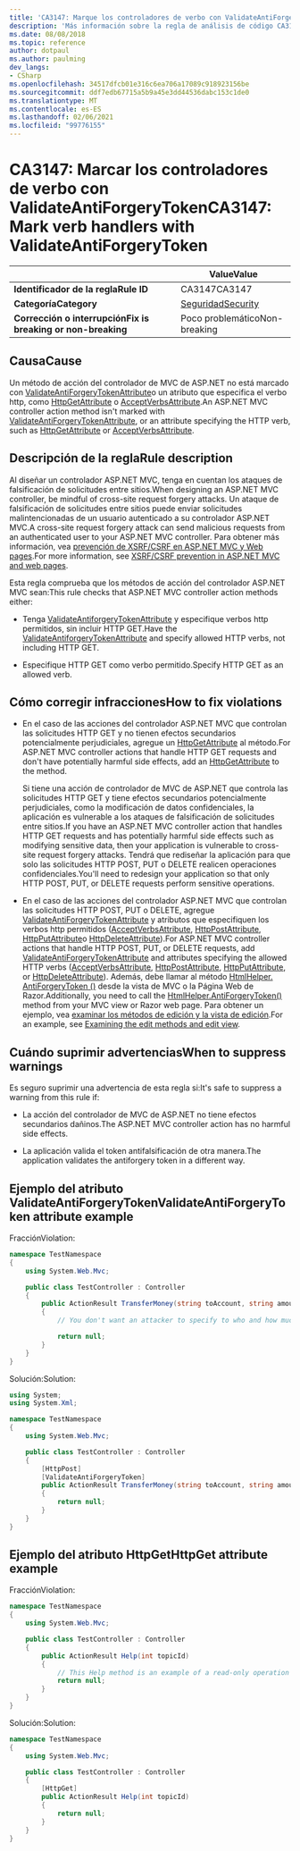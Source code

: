 ```yaml
---
title: 'CA3147: Marque los controladores de verbo con ValidateAntiForgeryToken (análisis de código)'
description: 'Más información sobre la regla de análisis de código CA3147: marcar los controladores de verbo con ValidateAntiForgeryToken'
ms.date: 08/08/2018
ms.topic: reference
author: dotpaul
ms.author: paulming
dev_langs:
- CSharp
ms.openlocfilehash: 34517dfcb01e316c6ea706a17089c918923156be
ms.sourcegitcommit: ddf7edb67715a5b9a45e3dd44536dabc153c1de0
ms.translationtype: MT
ms.contentlocale: es-ES
ms.lasthandoff: 02/06/2021
ms.locfileid: "99776155"
---
```

# <a name="ca3147-mark-verb-handlers-with-validateantiforgerytoken"></a><span data-ttu-id="717aa-103">CA3147: Marcar los controladores de verbo con ValidateAntiForgeryToken</span><span class="sxs-lookup"><span data-stu-id="717aa-103">CA3147: Mark verb handlers with ValidateAntiForgeryToken</span></span>

| | <span data-ttu-id="717aa-104">Value</span><span class="sxs-lookup"><span data-stu-id="717aa-104">Value</span></span> |
|-|-|
| <span data-ttu-id="717aa-105">**Identificador de la regla**</span><span class="sxs-lookup"><span data-stu-id="717aa-105">**Rule ID**</span></span> |<span data-ttu-id="717aa-106">CA3147</span><span class="sxs-lookup"><span data-stu-id="717aa-106">CA3147</span></span>|
| <span data-ttu-id="717aa-107">**Categoría**</span><span class="sxs-lookup"><span data-stu-id="717aa-107">**Category**</span></span> |[<span data-ttu-id="717aa-108">Seguridad</span><span class="sxs-lookup"><span data-stu-id="717aa-108">Security</span></span>](security-warnings.md)|
| <span data-ttu-id="717aa-109">**Corrección o interrupción**</span><span class="sxs-lookup"><span data-stu-id="717aa-109">**Fix is breaking or non-breaking**</span></span> |<span data-ttu-id="717aa-110">Poco problemático</span><span class="sxs-lookup"><span data-stu-id="717aa-110">Non-breaking</span></span>|

## <a name="cause"></a><span data-ttu-id="717aa-111">Causa</span><span class="sxs-lookup"><span data-stu-id="717aa-111">Cause</span></span>

<span data-ttu-id="717aa-112">Un método de acción del controlador de MVC de ASP.NET no está marcado con [ValidateAntiForgeryTokenAttribute](/previous-versions/aspnet/dd492108(v=vs.118))o un atributo que especifica el verbo http, como [HttpGetAttribute](/previous-versions/aspnet/ee470993(v%3dvs.118)) o [AcceptVerbsAttribute](/previous-versions/aspnet/dd470553%28v%3dvs.118%29).</span><span class="sxs-lookup"><span data-stu-id="717aa-112">An ASP.NET MVC controller action method isn't marked with [ValidateAntiForgeryTokenAttribute](/previous-versions/aspnet/dd492108(v=vs.118)), or an attribute specifying the HTTP verb, such as [HttpGetAttribute](/previous-versions/aspnet/ee470993(v%3dvs.118)) or [AcceptVerbsAttribute](/previous-versions/aspnet/dd470553%28v%3dvs.118%29).</span></span>

## <a name="rule-description"></a><span data-ttu-id="717aa-113">Descripción de la regla</span><span class="sxs-lookup"><span data-stu-id="717aa-113">Rule description</span></span>

<span data-ttu-id="717aa-114">Al diseñar un controlador ASP.NET MVC, tenga en cuentan los ataques de falsificación de solicitudes entre sitios.</span><span class="sxs-lookup"><span data-stu-id="717aa-114">When designing an ASP.NET MVC controller, be mindful of cross-site request forgery attacks.</span></span> <span data-ttu-id="717aa-115">Un ataque de falsificación de solicitudes entre sitios puede enviar solicitudes malintencionadas de un usuario autenticado a su controlador ASP.NET MVC.</span><span class="sxs-lookup"><span data-stu-id="717aa-115">A cross-site request forgery attack can send malicious requests from an authenticated user to your ASP.NET MVC controller.</span></span> <span data-ttu-id="717aa-116">Para obtener más información, vea [prevención de XSRF/CSRF en ASP.NET MVC y Web pages](/aspnet/mvc/overview/security/xsrfcsrf-prevention-in-aspnet-mvc-and-web-pages).</span><span class="sxs-lookup"><span data-stu-id="717aa-116">For more information, see [XSRF/CSRF prevention in ASP.NET MVC and web pages](/aspnet/mvc/overview/security/xsrfcsrf-prevention-in-aspnet-mvc-and-web-pages).</span></span>

<span data-ttu-id="717aa-117">Esta regla comprueba que los métodos de acción del controlador ASP.NET MVC sean:</span><span class="sxs-lookup"><span data-stu-id="717aa-117">This rule checks that ASP.NET MVC controller action methods either:</span></span>

- <span data-ttu-id="717aa-118">Tenga [ValidateAntiforgeryTokenAttribute](/previous-versions/aspnet/dd492108%28v%3dvs.118%29) y especifique verbos http permitidos, sin incluir HTTP GET.</span><span class="sxs-lookup"><span data-stu-id="717aa-118">Have the [ValidateAntiforgeryTokenAttribute](/previous-versions/aspnet/dd492108%28v%3dvs.118%29) and specify allowed HTTP verbs, not including HTTP GET.</span></span>

- <span data-ttu-id="717aa-119">Especifique HTTP GET como verbo permitido.</span><span class="sxs-lookup"><span data-stu-id="717aa-119">Specify HTTP GET as an allowed verb.</span></span>

## <a name="how-to-fix-violations"></a><span data-ttu-id="717aa-120">Cómo corregir infracciones</span><span class="sxs-lookup"><span data-stu-id="717aa-120">How to fix violations</span></span>

- <span data-ttu-id="717aa-121">En el caso de las acciones del controlador ASP.NET MVC que controlan las solicitudes HTTP GET y no tienen efectos secundarios potencialmente perjudiciales, agregue un [HttpGetAttribute](/previous-versions/aspnet/ee470993%28v%3dvs.118%29) al método.</span><span class="sxs-lookup"><span data-stu-id="717aa-121">For ASP.NET MVC controller actions that handle HTTP GET requests and don't have potentially harmful side effects, add an [HttpGetAttribute](/previous-versions/aspnet/ee470993%28v%3dvs.118%29) to the method.</span></span>

  <span data-ttu-id="717aa-122">Si tiene una acción de controlador de MVC de ASP.NET que controla las solicitudes HTTP GET y tiene efectos secundarios potencialmente perjudiciales, como la modificación de datos confidenciales, la aplicación es vulnerable a los ataques de falsificación de solicitudes entre sitios.</span><span class="sxs-lookup"><span data-stu-id="717aa-122">If you have an ASP.NET MVC controller action that handles HTTP GET requests and has potentially harmful side effects such as modifying sensitive data, then your application is vulnerable to cross-site request forgery attacks.</span></span>  <span data-ttu-id="717aa-123">Tendrá que rediseñar la aplicación para que solo las solicitudes HTTP POST, PUT o DELETE realicen operaciones confidenciales.</span><span class="sxs-lookup"><span data-stu-id="717aa-123">You'll need to redesign your application so that only HTTP POST, PUT, or DELETE requests perform sensitive operations.</span></span>

- <span data-ttu-id="717aa-124">En el caso de las acciones del controlador ASP.NET MVC que controlan las solicitudes HTTP POST, PUT o DELETE, agregue [ValidateAntiForgeryTokenAttribute](/previous-versions/aspnet/dd492108(v=vs.118)) y atributos que especifiquen los verbos http permitidos ([AcceptVerbsAttribute](/previous-versions/aspnet/dd470553%28v%3dvs.118%29), [HttpPostAttribute](/previous-versions/aspnet/ee264023%28v%3dvs.118%29), [HttpPutAttribute](/previous-versions/aspnet/ee470909%28v%3dvs.118%29)o [HttpDeleteAttribute](/previous-versions/aspnet/ee470917%28v%3dvs.118%29)).</span><span class="sxs-lookup"><span data-stu-id="717aa-124">For ASP.NET MVC controller actions that handle HTTP POST, PUT, or DELETE requests, add [ValidateAntiForgeryTokenAttribute](/previous-versions/aspnet/dd492108(v=vs.118)) and attributes specifying the allowed HTTP verbs ([AcceptVerbsAttribute](/previous-versions/aspnet/dd470553%28v%3dvs.118%29), [HttpPostAttribute](/previous-versions/aspnet/ee264023%28v%3dvs.118%29), [HttpPutAttribute](/previous-versions/aspnet/ee470909%28v%3dvs.118%29), or [HttpDeleteAttribute](/previous-versions/aspnet/ee470917%28v%3dvs.118%29)).</span></span> <span data-ttu-id="717aa-125">Además, debe llamar al método [HtmlHelper. AntiForgeryToken ()](/previous-versions/aspnet/dd504812%28v%3dvs.118%29) desde la vista de MVC o la Página Web de Razor.</span><span class="sxs-lookup"><span data-stu-id="717aa-125">Additionally, you need to call the [HtmlHelper.AntiForgeryToken()](/previous-versions/aspnet/dd504812%28v%3dvs.118%29) method from your MVC view or Razor web page.</span></span> <span data-ttu-id="717aa-126">Para obtener un ejemplo, vea [examinar los métodos de edición y la vista de edición](/aspnet/mvc/overview/getting-started/introduction/examining-the-edit-methods-and-edit-view).</span><span class="sxs-lookup"><span data-stu-id="717aa-126">For an example, see [Examining the edit methods and edit view](/aspnet/mvc/overview/getting-started/introduction/examining-the-edit-methods-and-edit-view).</span></span>

## <a name="when-to-suppress-warnings"></a><span data-ttu-id="717aa-127">Cuándo suprimir advertencias</span><span class="sxs-lookup"><span data-stu-id="717aa-127">When to suppress warnings</span></span>

<span data-ttu-id="717aa-128">Es seguro suprimir una advertencia de esta regla si:</span><span class="sxs-lookup"><span data-stu-id="717aa-128">It's safe to suppress a warning from this rule if:</span></span>

- <span data-ttu-id="717aa-129">La acción del controlador de MVC de ASP.NET no tiene efectos secundarios dañinos.</span><span class="sxs-lookup"><span data-stu-id="717aa-129">The ASP.NET MVC controller action has no harmful side effects.</span></span>

- <span data-ttu-id="717aa-130">La aplicación valida el token antifalsificación de otra manera.</span><span class="sxs-lookup"><span data-stu-id="717aa-130">The application validates the antiforgery token in a different way.</span></span>

## <a name="validateantiforgerytoken-attribute-example"></a><span data-ttu-id="717aa-131">Ejemplo del atributo ValidateAntiForgeryToken</span><span class="sxs-lookup"><span data-stu-id="717aa-131">ValidateAntiForgeryToken attribute example</span></span>

<span data-ttu-id="717aa-132">Fracción</span><span class="sxs-lookup"><span data-stu-id="717aa-132">Violation:</span></span>

```csharp
namespace TestNamespace
{
    using System.Web.Mvc;

    public class TestController : Controller
    {
        public ActionResult TransferMoney(string toAccount, string amount)
        {
            // You don't want an attacker to specify to who and how much money to transfer.

            return null;
        }
    }
}
```

<span data-ttu-id="717aa-133">Solución:</span><span class="sxs-lookup"><span data-stu-id="717aa-133">Solution:</span></span>

```csharp
using System;
using System.Xml;

namespace TestNamespace
{
    using System.Web.Mvc;

    public class TestController : Controller
    {
        [HttpPost]
        [ValidateAntiForgeryToken]
        public ActionResult TransferMoney(string toAccount, string amount)
        {
            return null;
        }
    }
}
```

## <a name="httpget-attribute-example"></a><span data-ttu-id="717aa-134">Ejemplo del atributo HttpGet</span><span class="sxs-lookup"><span data-stu-id="717aa-134">HttpGet attribute example</span></span>

<span data-ttu-id="717aa-135">Fracción</span><span class="sxs-lookup"><span data-stu-id="717aa-135">Violation:</span></span>

```csharp
namespace TestNamespace
{
    using System.Web.Mvc;

    public class TestController : Controller
    {
        public ActionResult Help(int topicId)
        {
            // This Help method is an example of a read-only operation with no harmful side effects.
            return null;
        }
    }
}
```

<span data-ttu-id="717aa-136">Solución:</span><span class="sxs-lookup"><span data-stu-id="717aa-136">Solution:</span></span>

```csharp
namespace TestNamespace
{
    using System.Web.Mvc;

    public class TestController : Controller
    {
        [HttpGet]
        public ActionResult Help(int topicId)
        {
            return null;
        }
    }
}
```
